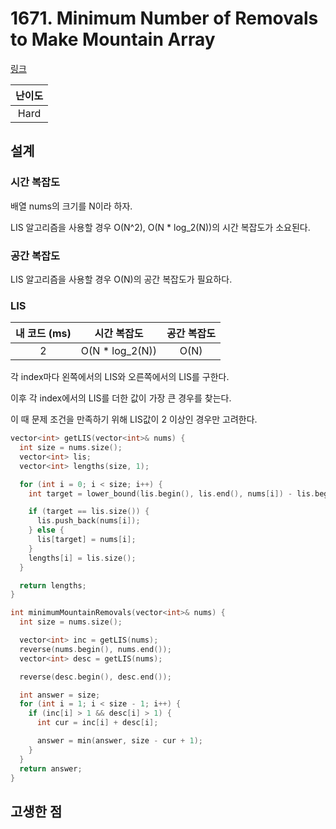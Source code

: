 # 1671. Minimum Number of Removals to Make Mountain Array

[링크](https://leetcode.com/problems/minimum-number-of-removals-to-make-mountain-array/description/)

| 난이도 |
| :----: |
|  Hard  |

## 설계

### 시간 복잡도

배열 nums의 크기를 N이라 하자.

LIS 알고리즘을 사용할 경우 O(N^2), O(N \* log_2(N))의 시간 복잡도가 소요된다.

### 공간 복잡도

LIS 알고리즘을 사용할 경우 O(N)의 공간 복잡도가 필요하다.

### LIS

| 내 코드 (ms) |   시간 복잡도    | 공간 복잡도 |
| :----------: | :--------------: | :---------: |
|      2       | O(N \* log_2(N)) |    O(N)     |

각 index마다 왼쪽에서의 LIS와 오른쪽에서의 LIS를 구한다.

이후 각 index에서의 LIS를 더한 값이 가장 큰 경우를 찾는다.

이 때 문제 조건을 만족하기 위해 LIS값이 2 이상인 경우만 고려한다.

```cpp
vector<int> getLIS(vector<int>& nums) {
  int size = nums.size();
  vector<int> lis;
  vector<int> lengths(size, 1);

  for (int i = 0; i < size; i++) {
    int target = lower_bound(lis.begin(), lis.end(), nums[i]) - lis.begin();

    if (target == lis.size()) {
      lis.push_back(nums[i]);
    } else {
      lis[target] = nums[i];
    }
    lengths[i] = lis.size();
  }

  return lengths;
}

int minimumMountainRemovals(vector<int>& nums) {
  int size = nums.size();

  vector<int> inc = getLIS(nums);
  reverse(nums.begin(), nums.end());
  vector<int> desc = getLIS(nums);

  reverse(desc.begin(), desc.end());

  int answer = size;
  for (int i = 1; i < size - 1; i++) {
    if (inc[i] > 1 && desc[i] > 1) {
      int cur = inc[i] + desc[i];

      answer = min(answer, size - cur + 1);
    }
  }
  return answer;
}
```

## 고생한 점
